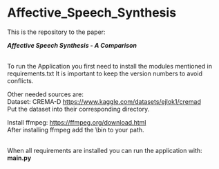 # Affective_Speech_Synthesis

This is the repository to the paper: 

**_Affective Speech Synthesis - A Comparison_** 

\
To run the Application you first need to install the modules mentioned in requirements.txt
It is important to keep the version numbers to avoid conflicts. 

Other needed sources are: \
Dataset: CREMA-D https://www.kaggle.com/datasets/ejlok1/cremad \
Put the dataset into their corresponding directory.

Install ffmpeg: https://ffmpeg.org/download.html \
After installing ffmpeg add the \bin to your path. 

\
When all requirements are installed you can run the application with: \
**main.py**



